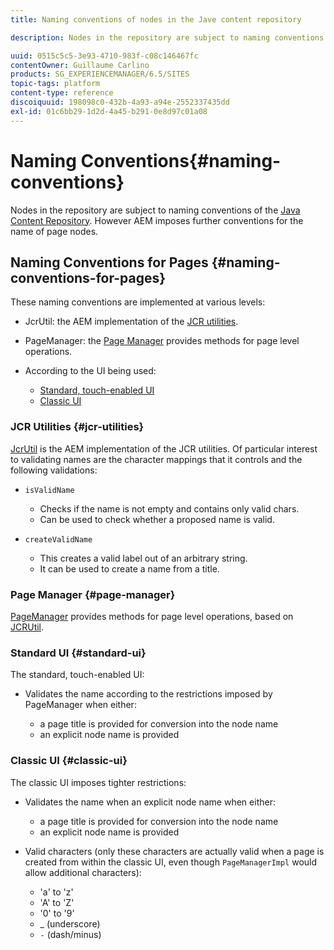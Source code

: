 ```yaml
---
title: Naming conventions of nodes in the Jave content repository

description: Nodes in the repository are subject to naming conventions of the Java Content Repository

uuid: 0515c5c5-3e93-4710-983f-c08c146467fc
contentOwner: Guillaume Carlino
products: SG_EXPERIENCEMANAGER/6.5/SITES
topic-tags: platform
content-type: reference
discoiquuid: 198098c0-432b-4a93-a94e-2552337435dd
exl-id: 01c6bb29-1d2d-4a45-b291-0e8d97c01a08
---
```

# Naming Conventions{#naming-conventions}

Nodes in the repository are subject to naming conventions of the [Java Content Repository](/help/sites-developing/the-basics.md#java-content-repository). However AEM imposes further conventions for the name of page nodes.

## Naming Conventions for Pages {#naming-conventions-for-pages}

These naming conventions are implemented at various levels:

* JcrUtil: the AEM implementation of the [JCR utilities](#jcr-utilities).
* PageManager: the [Page Manager](#page-manager) provides methods for page level operations.
* According to the UI being used:

    * [Standard, touch-enabled UI](#standard-ui)
    * [Classic UI](#classic-ui)

### JCR Utilities {#jcr-utilities}

[JcrUtil](https://helpx.adobe.com/experience-manager/6-5/sites/developing/using/reference-materials/javadoc/index.html?com/day/cq/commons/jcr/JcrUtil.html) is the AEM implementation of the JCR utilities. Of particular interest to validating names are the character mappings that it controls and the following validations:

* `isValidName`

    * Checks if the name is not empty and contains only valid chars.
    * Can be used to check whether a proposed name is valid.

* `createValidName`

    * This creates a valid label out of an arbitrary string.
    * It can be used to create a name from a title.

### Page Manager {#page-manager}

[PageManager](https://helpx.adobe.com/experience-manager/6-5/sites/developing/using/reference-materials/javadoc/com/day/cq/wcm/api/PageManager.html) provides methods for page level operations, based on [JCRUtil](#jcr-utilities).

### Standard UI {#standard-ui}

The standard, touch-enabled UI:

* Validates the name according to the restrictions imposed by PageManager when either:

    * a page title is provided for conversion into the node name
    * an explicit node name is provided

### Classic UI {#classic-ui}

The classic UI imposes tighter restrictions:

* Validates the name when an explicit node name when either:

    * a page title is provided for conversion into the node name
    * an explicit node name is provided

* Valid characters (only these characters are actually valid when a page is created from within the classic UI, even though `PageManagerImpl` would allow additional characters):

    * 'a' to 'z'
    * 'A' to 'Z'
    * '0' to '9'
    * _ (underscore)
    * `-` (dash/minus)
